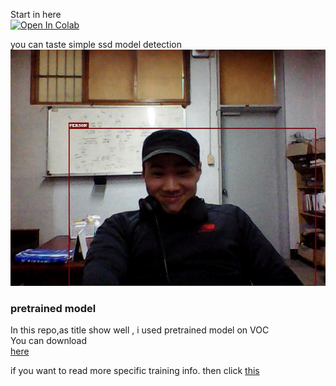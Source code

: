 Start in here  
<a href="https://colab.research.google.com/github/epsilon-deltta/sl-for-dl/blob/master/dl-torch/baseline_fashion.ipynb" target="_parent"><img src="https://colab.research.google.com/assets/colab-badge.svg" alt="Open In Colab"/></a>

you can taste simple ssd model detection 
![](./img/ayp-obj.jpg)

### pretrained model 
In this repo,as title show well , i used pretrained model on VOC   
You can download  
[here](https://drive.google.com/file/d/1bvJfF6r_zYl2xZEpYXxgb7jLQHFZ01Qe/view)  

if you want to read more specific training info. then click [this](https://github.com/sgrvinod/a-PyTorch-Tutorial-to-Object-Detection#model-checkpoint)
